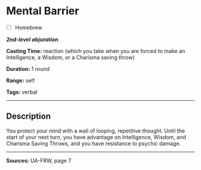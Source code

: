 # Mental Barrier

- [ ] Homebrew

***2nd-level abjuration***

**Casting Time:** reaction (which you take when you are forced to make an Intelligence, a Wisdom, or a Charisma saving throw)

**Duration:** 1 round

**Range:** self

**Tags:** verbal

---

## Description
You protect your mind with a wall of looping, repetitive thought.
Until the start of your next turn, you have advantage on Intelligence, Wisdom, and Charisma Saving Throws, and you have resistance to psychic damage.

---

**Sources:** UA-FRW, page 7
